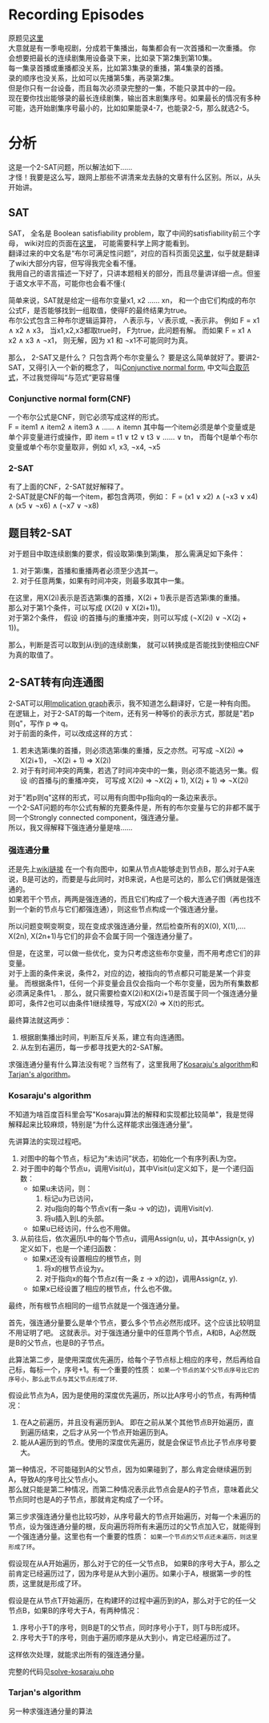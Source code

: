 # Recording Episodes
原题见[这里](https://www.hackerrank.com/challenges/episode-recording/problem)  
大意就是有一季电视剧，分成若干集播出，每集都会有一次首播和一次重播。
你会想要把最长的连续剧集用设备录下来，比如录下第2集到第10集。  
每一集录首播或重播都没关系，比如第3集录的重播，第4集录的首播。  
录的顺序也没关系，比如可以先播第5集，再录第2集。  
但是你只有一台设备，而且每次必须录完整的一集，不能只录其中的一段。  
现在要你找出能够录的最长连续剧集，输出首末剧集序号。如果最长的情况有多种可能，选开始剧集序号最小的，比如如果能录4-7，也能录2-5，那么就选2-5。

# 分析
这是一个2-SAT问题，所以解法如下……  
才怪！我要是这么写，跟网上那些不讲清来龙去脉的文章有什么区别。所以，从头开始讲。

## SAT
SAT， 全名是 Boolean satisfiability problem，取了中间的satisfiability前三个字母， wiki对应的页面在[这里](https://en.wikipedia.org/wiki/Boolean_satisfiability_problem)， 可能需要科学上网才能看到。  
翻译过来的中文名是“布尔可满足性问题”，对应的百科页面见[这里](https://baike.baidu.com/item/布尔可满足性问题/4715567)，似乎就是翻译了wiki大部分内容，但写得我完全看不懂。  
我用自己的语言描述一下好了，只讲本题相关的部分，而且尽量讲详细一点。但鉴于语文水平不高，可能你也会看不懂:(  
    
简单来说，SAT就是给定一组布尔变量x1, x2 …… xn， 和一个由它们构成的布尔公式F，是否能够找到一组取值，使得F的最终结果为true。  
布尔公式包含三种布尔逻辑运算符， ∧表示与，∨表示或, ¬表示非。
例如 F = x1 ∧ x2 ∧ x3， 当x1,x2,x3都取true时， F为true，此问题有解。
而如果 F = x1 ∧ x2 ∧ x3 ∧ ¬x1， 则无解，因为 x1 和 ¬x1不可能同时为真。 
    
那么， 2-SAT又是什么？ 只包含两个布尔变量么？ 要是这么简单就好了。要讲2-SAT，又得引入一个新的概念了， 叫[Conjunctive normal form](https://en.wikipedia.org/wiki/Conjunctive_normal_form),
中文叫[合取范式](https://baike.baidu.com/item/%E5%90%88%E5%8F%96%E8%8C%83%E5%BC%8F/2459360)，不过我觉得叫“与范式”更容易懂

### Conjunctive normal form(CNF)
一个布尔公式是CNF，则它必须写成这样的形式。  
F = item1 ∧ item2 ∧ item3 ∧ ...... ∧ itemn
其中每一个item必须是单个变量或是单个非变量进行或操作，即
item = t1 ∨ t2 ∨ t3 ∨ ...... ∨ tn， 而每个t是单个布尔变量或单个布尔变量取非，例如 x1, x3, ¬x4, ¬x5

### 2-SAT
有了上面的CNF，2-SAT就好解释了。  
2-SAT就是CNF的每一个item，都包含两项，例如：
F = (x1 ∨ x2) ∧ (¬x3 ∨ x4) ∧ (x5 ∨ ¬x6)  ∧ (¬x7 ∨ ¬x8)

## 题目转2-SAT
对于题目中取连续剧集的要求，假设取第i集到第j集， 那么需满足如下条件：
1. 对于第i集，首播和重播两者必须至少选其一。
2. 对于任意两集，如果有时间冲突，则最多取其中一集。

在这里，用X(2i)表示是否选第i集的首播，X(2i + 1)表示是否选第i集的重播。  
那么对于第1个条件，可以写成 (X(2i) ∨ X(2i+1))。  
对于第2个条件， 假设 i的首播与j的重播冲突，则可以写成 (¬X(2i) ∨ ¬X(2j + 1))。  
    
那么，判断是否可以取到从i到j的连续剧集， 就可以转换成是否能找到使相应CNF为真的取值了。

## 2-SAT转有向连通图
2-SAT可以用[Implication graph](https://en.wikipedia.org/wiki/Implication_graph)表示，我不知道怎么翻译好，它是一种有向图。
在逻辑上，对于2-SAT的每一个item，还有另一种等价的表示方式，那就是"若p则q"，写作 p => q。  
对于前面的条件，可以改成这样的方式：
1. 若未选第i集的首播，则必须选第i集的重播，反之亦然。可写成 ¬X(2i) => X(2i+1)， ¬X(2i + 1) => X(2i)
2. 对于有时间冲突的两集，若选了时间冲突中的一集，则必须不能选另一集。假设 i的首播与j的重播冲突， 可写成 X(2i) => ¬X(2j + 1), X(2j + 1) => ¬X(2i)

对于"若p则q"这样的形式，可以用有向图中p指向q的一条边来表示。  
一个2-SAT问题的布尔公式有解的充要条件是，所有的布尔变量与它的非都不属于同一个Strongly connected component，强连通分量。  
所以，我又得解释下强连通分量是啥……

### 强连通分量
还是先上[wiki链接](https://en.wikipedia.org/wiki/Strongly_connected_component)
在一个有向图中，如果从节点A能够走到节点B，那么对于A来说，B是可达的，而要是与此同时，对B来说，A也是可达的，那么它们俩就是强连通的。   
如果若干个节点，两两是强连通的，而且它们构成了一个极大连通子图（再也找不到一个新的节点与它们都强连通），则这些节点构成一个强连通分量。

所以问题变啊变啊变，现在变成求强连通分量，然后检查所有的X(0), X(1),.... X(2n), X(2n+1)与它们的非会不会属于同一个强连通分量了。

但是，在这里，可以做一些优化，变为只考虑这些布尔变量，而不用考虑它们的非变量。   
对于上面的条件来说，条件2，对应的边，被指向的节点都只可能是某一个非变量。
而根据条件1，任何一个非变量会且仅会指向一个布尔变量，因为所有集数都必须满足条件1。. 
那么，就只需要检查X(2i)和X(2i+1)是否属于同一个强连通分量即可，条件2也可以由条件1继续推导，写成X(2i) => X(t)的形式。

最终算法就这两步：
1. 根据剧集播出时间，判断互斥关系，建立有向连通图。
2. 从左到右遍历，每一步都寻找更大的2-SAT解。

求强连通分量有什么算法没有呢？当然有了，这里我用了[Kosaraju's algorithm](https://en.wikipedia.org/wiki/Kosaraju%27s_algorithm)和[Tarjan's algorithm](https://en.wikipedia.org/wiki/Tarjan%27s_strongly_connected_components_algorithm)。  


### Kosaraju's algorithm
不知道为啥百度百科里会写"Kosaraju算法的解释和实现都比较简单"，我是觉得解释起来比较麻烦，特别是“为什么这样能求出强连通分量”。

先讲算法的实现过程吧。
1. 对图中的每个节点，标记为“未访问”状态，初始化一个有序列表L为空。
2. 对于图中的每个节点u，调用Visit(u)，其中Visit(u)定义如下，是一个递归函数：
    * 如果u未访问，则：
        1. 标记u为已访问，
        2. 对u指向的每个节点v(有一条u -> v的边)，调用Visit(v).
        3. 将u插入到L的头部。
    * 如果u已经访问，什么也不用做。
3. 从前往后，依次遍历L中的每个节点u，调用Assign(u, u)，其中Assign(x, y)定义如下，也是一个递归函数：
    * 如果x还没有设置相应的根节点，则
        1. 将x的根节点设为y。
        2. 对于指向x的每个节点z(有一条 z -> x的边)，调用Assign(z, y).
    * 如果x已经设置了相应的根节点，什么也不做。

最终，所有根节点相同的一组节点就是一个强连通分量。

首先，强连通分量要么是单个节点，要么多个节点必然形成环。这个应该比较明显不用证明了吧。
这就表示。对于强连通分量中的任意两个节点，A和B，A必然既是B的父节点，也是B的子节点。

此算法第二步，是使用深度优先遍历，给每个子节点标上相应的序号，然后再给自己标，每标一个，序号+1。有一个重要的性质：
`如果一个节点的某个父节点序号比它的序号小，那么此节点与其父节点形成了环`.  
    
假设此节点为A，因为是使用的深度优先遍历，所以比A序号小的节点，有两种情况：
1. 在A之前遍历，并且没有遍历到A。 即在之前从某个其他节点B开始遍历，直到遍历结束，之后才从另一个节点开始遍历到A。
2. 能从A遍历到的节点。使用的深度优先遍历，就是会保证节点比子节点序号要大。

第一种情况，不可能碰到A的父节点，因为如果碰到了，那么肯定会继续遍历到A，导致A的序号比父节点小。  
那么就只能是第二种情况，而第二种情况表示此节点会是A的子节点，意味着此父节点同时也是A的子节点，那就肯定构成了一个环。

第三步求强连通分量也比较巧妙，从序号最大的节点开始遍历，对每一个未遍历的节点，设为强连通分量的根，反向遍历将所有未遍历过的父节点加入它，就能得到一个强连通分量。这里也有一个重要的性质：
`如果一个节点的父节点还未遍历，则这里形成了环`。
    
假设现在从A开始遍历，那么对于它的任一父节点B， 如果B的序号大于A，那么之前肯定已经遍历过了，因为序号是从大到小遍历。如果小于A，根据第一步的性质，这里就是形成了环。

假设是在从节点T开始遍历，在构建环的过程中遍历到的A，那么对于它的任一父节点B，如果B的序号大于A，有两种情况：
1. 序号小于T的序号，则B是T的父节点，同时序号小于T，则T与B形成环。
2. 序号大于T的序号，则由于遍历顺序是从大到小，肯定已经遍历过了。

这样依次处理，就能求出所有的强连通分量。

完整的代码见[solve-kosaraju.php](./solve-kosaraju.php)

### Tarjan's algorithm
另一种求强连通分量的算法